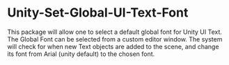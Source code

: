 # Unity-Set-Global-UI-Text-Font
This package will allow one to select a default global font for Unity UI Text. The Global Font can be selected from a custom editor window. The system will check for when new Text objects are added to the scene, and change its font from Arial (unity default) to the chosen font.
